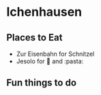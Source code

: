 # Ichenhausen

## Places to Eat
- Zur Eisenbahn for Schnitzel
- Jesolo for :pizza: and :pasta:

## Fun things to do
